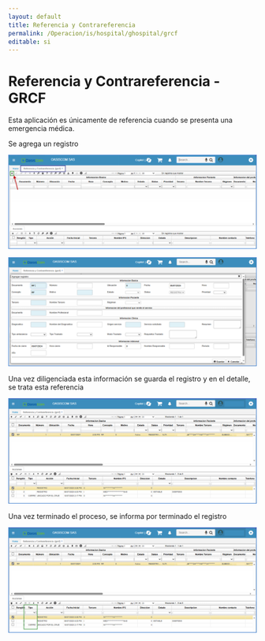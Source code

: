 ```yaml
---
layout: default
title: Referencia y Contrareferencia
permalink: /Operacion/is/hospital/ghospital/grcf
editable: si
---
```


# Referencia y Contrareferencia - GRCF

Esta aplicación es únicamente de referencia cuando se presenta una emergencia médica.

Se agrega un registro 

![](grcf1.png)

![](grcf2.png)

Una vez diligenciada esta información se guarda el registro y en el detalle, se trata esta referencia

![](grcf3.png)

Una vez terminado el proceso, se informa por terminado el registro 

![](grcf4.png)

